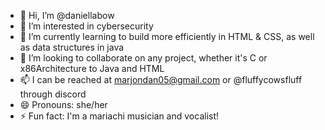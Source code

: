 - 👋 Hi, I’m @daniellabow
- 👀 I’m interested in cybersecurity
- 🌱 I’m currently learning to build more efficiently in HTML & CSS, as well as data structures in java
- 💞️ I’m looking to collaborate on any project, whether it's C or x86Architecture to Java and HTML
- 📫 I can be reached at marjondan05@gmail.com or @fluffycowsfluff through discord
- 😄 Pronouns: she/her
- ⚡ Fun fact: I'm a mariachi musician and vocalist!
